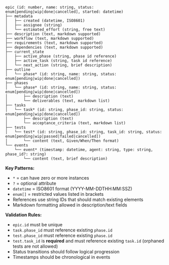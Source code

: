 ```
epic (id: number, name: string, status: enum[pending|wip|done|cancelled], started: datetime)
├── metadata
│   ├── created (datetime, ISO8601)
│   ├── assignee (string)
│   └── estimated_effort (string, free text)
├── description (text, markdown supported)
├── workflow (text, markdown supported)
├── requirements (text, markdown supported) 
├── dependencies (text, markdown supported)
├── current_state
│   ├── active_phase (string, phase id reference)
│   ├── active_task (string, task id reference)
│   └── next_action (string, brief description)
├── outline
│   └── phase* (id: string, name: string, status: enum[pending|wip|done|cancelled])
├── phases
│   └── phase* (id: string, name: string, status: enum[pending|wip|done|cancelled])
│       ├── description (text)
│       └── deliverables (text, markdown list)
├── tasks
│   └── task* (id: string, phase_id: string, status: enum[pending|wip|done|cancelled])
│       ├── description (text)
│       └── acceptance_criteria (text, markdown list)
├── tests
│   └── test* (id: string, phase_id: string, task_id: string, status: enum[pending|wip|passed|failed|cancelled])
│       └── content (text, Given/When/Then format)
└── events
    └── event* (timestamp: datetime, agent: string, type: string, phase_id?: string)
        └── content (text, brief description)
```

**Key Patterns:**
- `*` = can have zero or more instances
- `?` = optional attribute
- `datetime` = ISO8601 format (YYYY-MM-DDTHH:MM:SSZ)
- `enum[]` = restricted values listed in brackets
- References use string IDs that should match existing elements
- Markdown formatting allowed in description/text fields

**Validation Rules:**
- `epic.id` must be unique
- `task.phase_id` must reference existing `phase.id`
- `test.phase_id` must reference existing `phase.id`
- `test.task_id` is **required** and must reference existing `task.id` (orphaned tests are not allowed)
- Status transitions should follow logical progression
- Timestamps should be chronological in events